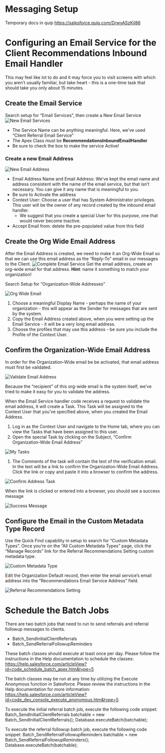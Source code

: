 # Messaging Setup

Temporary docs in quip
<https://salesforce.quip.com/DrwyASzKil86>

# Configuring an Email Service for the Client Recommendations Inbound Email Handler

This may feel like lot to do and it may force you to visit screens with which you aren’t usually familiar, but take heart - this is a one-time task that should take you only about 15 minutes.

## Create the Email Service

Search setup for “Email Services”, then create a New Email Service
<img alt="New Email Services" src="https://raw.githubusercontent.com/Salesforce-org-Impact-Labs/01HousingandHomelessness/f2b468ebdbab7af8014edfb96ab8c299f129a42e/docs/images/New_Email_Service.png">

* The Service Name can be anything meaningful. Here, we’ve used “Client Referral Email Service”
* The Apex Class must be **RecommendationsInboundEmailHandler**
* Be sure to check the box to make the service Active!

### Create a new Email Address

<img alt="New Email Address" src="https://raw.githubusercontent.com/Salesforce-org-Impact-Labs/01HousingandHomelessness/e26879b1ed4e5eac1ea75f8a7470171f25b3c998/docs/images/New_Email_Address.png">


* Email Address Name and Email Address: We’ve kept the email name and address consistent with the name of the email service, but that isn’t necessary. You can give it any name that is meaningful to you.
* Be sure to Activate the address
* Context User: Choose a user that has System Administrator privileges. This user will be the owner of any record created by the inbound email handler.
    * We suggest that you create a special User for this purpose, one that would never become Inactive.
* Accept Email from: delete the pre-populated value from this field

## Create the Org Wide Email Address

After the Email Address is created, we need to make it an Org-Wide Email so that we can use this email address as the “Reply-To” email in our messages to the Client.
<img alt="Complete Email Service" src="https://raw.githubusercontent.com/Salesforce-org-Impact-Labs/01HousingandHomelessness/549b88e7011090585790152d3efcf8c5b7296899/docs/images/Complete_Email_Service.png">
Get the email address, create an org-wide email for that address. **Hint**: name it something to match your organization!

Search Setup for “Organization-Wide Addresses”

<img alt="Org Wide Email" src="https://raw.githubusercontent.com/Salesforce-org-Impact-Labs/01HousingandHomelessness/0afb930a541025b8ed67dec8d827c510a355034c/docs/images/Create_Org_Wide_Email.png">

1. Choose a meaningful Display Name - perhaps the name of your organization - this will appear as the Sender for messages that are sent by the system.
2. Copy the Email Address created above, when you were setting up the Email Service - it will be a very long email address.
3. Choose the profiles that may use this address - be sure you include the Profile of the Context User.

## Confirm the Organization-Wide Email Address

In order for the Organization-Wide email be be activated, that email address must first be validated.

<img alt="Validate Email Address" src="https://raw.githubusercontent.com/Salesforce-org-Impact-Labs/01HousingandHomelessness/3038a4fad16030a64ade1afff849dbd93c0f26c8/docs/images/Validate_Email_Address.png">

Because the “recipient” of this org-wide email is the system itself, we’ve tried to make it easy for you to validate the address.

When the Email Service handler code receives a request to validate the email address, it will create a Task. This Task will be assigned to the Context User that you’ve specified above, when you created the Email Address.


1. Log in as the Context User and navigate to the Home tab, where you can view the Tasks that have been assigned to this user.
2. Open the special Task by clicking on the Subject, “Confirm Organization-Wide Email Address”

<img alt="My Tasks" src="https://raw.githubusercontent.com/Salesforce-org-Impact-Labs/01HousingandHomelessness/29e4326b8c7a0af7460c32b12c69065b1161b7e6/docs/images/My_Tasks.png">

1. The Comments of the task will contain the text of the verification email. In the text will be a link to confirm the Organization-Wide Email Address. Click the link or copy and paste it into a browser to confirm the address.

<img alt="Confirm Address Task" src="https://raw.githubusercontent.com/Salesforce-org-Impact-Labs/01HousingandHomelessness/37a1434f10e3ace13d2b82e7e4c328f6d5c22ae4/docs/images/Confirm_Address_Task.png">

When the link is clicked or entered into a browser, you should see a success message

<img alt="Success Message" src="https://raw.githubusercontent.com/Salesforce-org-Impact-Labs/01HousingandHomelessness/48bb79badf73359649ef86a1101fe5bd176e50d2/docs/images/Confirm_Message.png">

## Configure the Email in the Custom Metadata Type Record

Use the Quick Find capability in setup to search for “Custom Metadata Types”. Once you’re on the “All Custom Metadata Types” page, click the “Manage Records” link for the Referral Recommendations Setting custom metadata type. 

<img alt="Custom Metadata Type" src="https://raw.githubusercontent.com/Salesforce-org-Impact-Labs/01HousingandHomelessness/282de7c81db1fde98e14fda74481067db3501d7f/docs/images/Custom_Metadata_Type.png">

Edit the Organization Default record, then enter the email service’s email address into the “Recommendations Email Service Address” field.

<img alt="Referral Recommendations Setting" src="https://raw.githubusercontent.com/Salesforce-org-Impact-Labs/01HousingandHomelessness/282de7c81db1fde98e14fda74481067db3501d7f/docs/images/Referral_Recommendations_Setting.png">

# Schedule the Batch Jobs

There are two batch jobs that need to run to send referrals and referral followup messages to clients.

* Batch_SendInitialClientReferrals
* Batch_SendReferralFollowupReminders

These batch classes should execute at least once per day. Please follow the instructions in the Help documentation to schedule the classes: https://help.salesforce.com/articleView?id=code_schedule_batch_apex.htm&type=5

The batch classes may be run at any time by utilizing the Execute Anonymous function in Salesforce. Please review the instructions in the Help documentation for more information: https://help.salesforce.com/articleView?id=code_dev_console_execute_anonymous.htm&type=5

To execute the initial referral batch job, execute the following code snippet:
Batch_SendInitialClientReferrals batchable = new Batch_SendInitialClientReferrals();
Database.executeBatch(batchable);

To execute the referral followup batch job, execute the following code snippet:
Batch_SendReferralFollowupReminders  batchable = new Batch_SendReferralFollowupReminders();
Database.executeBatch(batchable);
